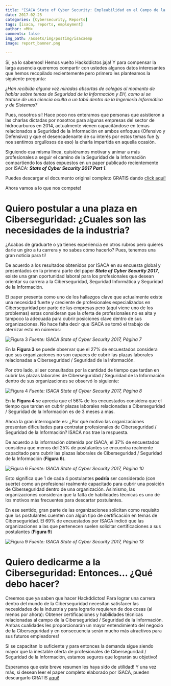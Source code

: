 ```yaml
---
title: "ISACA State of Cyber Security: Empleabilidad en el Campo de la Ciberseguridad"
date: 2017-02-25
categories: [Cybersecurity, Reports]
tags: [isaca, reports, employment]
author: <MH>
comments: false
img_path: /assets/img/postimg/isacaemp
image: report_banner.png

---
```


Sí, ya lo sabemos! Hemos vuelto Hackddictos jaja! Y para compensar la larga ausencia queremos compartir con ustedes algunos datos interesantes que hemos recopilado recientemente pero primero les planteamos la siguiente pregunta:

>
*¿Han recibido alguna vez miradas absortas de colegas al momento de hablar sobre temas de Seguridad de la Información y EH, como si se tratase de una ciencia oculta o un tabú dentro de la Ingeniería Informática y de Sistemas?*

Pues, nosotros sí! Hace poco nos enteramos que personas que asistieron a las charlas dictadas por nosotros para algunas empresas del sector de hidrocarburos en 2014, actualmente vienen capacitándose en temas relacionados a Seguridad de la Información en ambos enfoques (Ofensivo y Defensivo) y que el desencadenante de su interés por estos temas fue (y nos sentimos orgullosos de eso) la charla impartida en aquella ocasión.

Siguiendo esa misma línea, quisiéramos motivar y animar a más profesionales a seguir el camino de la Seguridad de la Información compartiendo los datos expuestos en un paper publicado recientemente por ISACA: ***State of Cyber Security 2017 Part 1***. 

Puedes descargar el documento original completo GRATIS dando [click aquí!](https://www.cybersecobservatory.com/wp-content/uploads/2017/06/state-of-cybersecurity-2017_res_eng_0217.pdf) 

Ahora vamos a lo que nos compete!

# Quiero postular a una plaza en Ciberseguridad: ¿Cuales son las necesidades de la industria?

¿Acabas de graduarte o ya tienes experiencia en otros rubros pero quieres darle un giro a tu carrera y no sabes cómo hacerlo? Pues, tenemos una gran noticia para ti!

De acuerdo a los resultados obtenidos por ISACA en su encuesta global y presentados en la primera parte del paper ***State of Cyber Security 2017***, existe una gran oportunidad laboral para los profesionales que desean orientar su carrera a la Ciberseguridad, Seguridad Informática y Seguridad de la Información.

El paper presenta como uno de los hallazgos clave que actualmente existe una necesidad fuerte y creciente de profesionales especializados en Ciberseguridad por parte de las empresas pero (aquí viene uno de los problemas) estas consideran que la oferta de profesionales no es alta y tampoco la adecuada para cubrir posiciones clave dentro de sus organizaciones. No hace falta decir que ISACA se tomó el trabajo de aterrizar esto en números:

![Figura 3](figura3.png)
*Fuente: ISACA State of Cyber Security 2017, Página 7*

En la **Figura 3** se puede observar que el 27% de encuestados considera que sus organizaciones no son capaces de cubrir las plazas laborales relacionadas a Ciberseguridad / Seguridad de la Información.

Por otro lado, al ser consultados por la cantidad de tiempo que tardan en cubrir las plazas laborales de Ciberseguridad / Seguridad de la Información dentro de sus organizaciones se observó lo siguiente:

![Figura 4](figura4.png)
*Fuente: ISACA State of Cyber Security 2017, Página 8*

En la **Figura 4** se aprecia que el 56% de los encuestados considera que el tiempo que tardan en cubrir plazas laborales relacionadas a Ciberseguridad / Seguridad de la Información es de 3 meses a más.

Ahora la gran interrogante es: ¿Por qué motivo las organizaciones presentan dificultades para contratar profesionales de Ciberseguridad / Seguridad de la Información? ISACA nos trae la respuesta.

De acuerdo a la información obtenida por ISACA, el 37% de encuestados considera que menos del 25% de postulantes se encuentra realmente capacitado para cubrir las plazas laborales de Ciberseguridad / Seguridad de la Información (**Figura 6**).

![Figura 6](figura6.png)
*Fuente: ISACA State of Cyber Security 2017, Página 10*

Esto significa que 1 de cada 4 postulantes **podría** ser considerado (con suerte) como un profesional realmente capacitado para cubrir una posición de Ciberseguridad dentro de una organización. Asimismo, las organizaciones consideran que la falta de habilidades técnicas es uno de los motivos más frecuentes para descartar postulantes.

En ese sentido, gran parte de las organizaciones solicitan como requisito que los postulantes cuenten con algún tipo de certificación en temas de Ciberseguridad. El 69% de encuestados por ISACA indicó que las organizaciones a las que pertenecen suelen solicitar certificaciones a sus postulantes (**Figura 9**)

![Figura 9](figura9.png)
*Fuente: ISACA State of Cyber Security 2017, Página 13*

# Quiero dedicarme a la Ciberseguridad: Entonces… ¿Qué debo hacer?

Creemos que ya saben que hacer Hackddictos! Para lograr una carrera dentro del mundo de la Ciberseguridad necesitan satisfacer las necesidades de la industria y para lograrlo requieren de dos cosas (al menos por ahora): Obtener certificaciones y habilidades técnicas relacionadas al campo de la Ciberseguridad / Seguridad de la Información. Ambas cualidades les proporcionarán un mayor entendimiento del negocio de la Ciberseguridad y en consecuencia serán mucho más atractivos para sus futuros empleadores!

Si se capacitan lo suficiente y para entonces la demanda sigue siendo mayor que la inestable oferta de profesionales de Ciberseguridad / Seguridad de la Información, estamos seguros que lograrán su objetivo!

Esperamos que este breve resumen les haya sido de utilidad! Y una vez más, si desean leer el paper completo elaborado por ISACA, pueden descargarlo GRATIS [aquí!](https://www.cybersecobservatory.com/wp-content/uploads/2017/06/state-of-cybersecurity-2017_res_eng_0217.pdf)